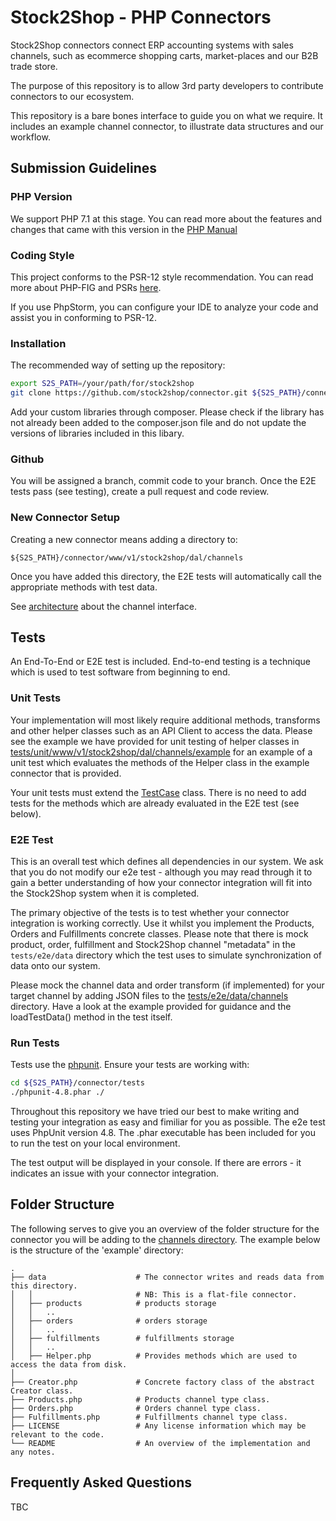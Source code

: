 # Stock2Shop - PHP Connectors

Stock2Shop connectors connect ERP accounting systems with sales channels, 
such as ecommerce shopping carts, market-places and our B2B trade store.

The purpose of this repository is to allow 3rd party developers to contribute 
connectors to our ecosystem.

This repository is a bare bones interface to guide you on what we require.
It includes an example channel connector, to illustrate data structures 
and our workflow.  

## Submission Guidelines

### PHP Version

We support PHP 7.1 at this stage.
You can read more about the features and changes that came with this version 
in the [PHP Manual](https://www.php.net/manual/en/migration71.new-features.php)

### Coding Style

This project conforms to the PSR-12 style recommendation. 
You can read more about PHP-FIG and PSRs [here](https://www.php-fig.org/psr/psr-12/).

If you use PhpStorm, you can configure your IDE to analyze your code and assist you in conforming to PSR-12.

### Installation

The recommended way of setting up the repository:

```bash
export S2S_PATH=/your/path/for/stock2shop
git clone https://github.com/stock2shop/connector.git ${S2S_PATH}/connector
```

Add your custom libraries through composer.
Please check if the library has not already been added to the composer.json file and
do not update the versions of libraries included in this libary.

### Github

You will be assigned a branch, commit code to your branch.
Once the E2E tests pass (see testing), create a pull request and code review.

### New Connector Setup

Creating a new connector means adding a directory to:

`${S2S_PATH}/connector/www/v1/stock2shop/dal/channels`

Once you have added this directory, the E2E tests will automatically
call the appropriate methods with test data.

See [architecture](architecture.md) about the channel interface.

## Tests

An End-To-End or E2E test is included. End-to-end testing is a technique which is used to test software from
beginning to end.

### Unit Tests

Your implementation will most likely require additional methods, transforms and other helper classes such as an API 
Client to access the data. Please see the example we have provided for unit testing of helper classes in 
[tests/unit/www/v1/stock2shop/dal/channels/example](tests/unit/www/v1/stock2shop/dal/channels/example/HelperTest.php) 
for an example of a unit test which evaluates the methods of the Helper class in the example connector that is 
provided.

Your unit tests must extend the [TestCase](tests/TestCase.php) class.
There is no need to add tests for the methods which are already evaluated in the E2E test (see below).

### E2E Test

This is an overall test which defines all dependencies in our system. We ask that you do not modify our e2e test - 
although you may read through it to gain a better understanding of how your connector integration
will fit into the Stock2Shop system when it is completed.

The primary objective of the tests is to test whether your connector integration is working correctly.
Use it whilst you implement the Products, Orders and Fulfillments concrete classes. Please note that there is mock
product, order, fulfillment and Stock2Shop channel "metadata" in the `tests/e2e/data` directory which the test uses to
simulate synchronization of data onto our system.

Please mock the channel data and order transform (if implemented) for your target channel by adding JSON files to the 
[tests/e2e/data/channels](tests/e2e/data/channels/) directory. Have a look at the example provided for guidance and the 
loadTestData() method in the test itself.

### Run Tests

Tests use the [phpunit](https://phpunit.readthedocs.io/en/9.5/installation.html).
Ensure your tests are working with:

```bash
cd ${S2S_PATH}/connector/tests
./phpunit-4.8.phar ./
```

Throughout this repository we have tried our best to make writing and testing your integration as easy and fimiliar
for you as possible. The e2e test uses PhpUnit version 4.8. The .phar executable has been included for you to run
the test on your local environment.

The test output will be displayed in your console.
If there are errors - it indicates an issue with your connector integration.

## Folder Structure

The following serves to give you an overview of the folder structure for the connector you will be adding to the 
[channels directory](www/v1/stock2shop/dal/channels/). The example below is the structure of the 'example' directory:

    .
    ├── data                    # The connector writes and reads data from this directory. 
    │   │                       # NB: This is a flat-file connector.
    │   ├── products            # products storage
    │   │   ..
    │   ├── orders              # orders storage
    │   │   ..
    │   ├── fulfillments        # fulfillments storage
    │   │   ..
    │   ├── Helper.php          # Provides methods which are used to access the data from disk.
    │
    ├── Creator.php             # Concrete factory class of the abstract Creator class.
    ├── Products.php            # Products channel type class.
    ├── Orders.php              # Orders channel type class.
    ├── Fulfillments.php        # Fulfillments channel type class.
    ├── LICENSE                 # Any license information which may be relevant to the code.
    └── README                  # An overview of the implementation and any notes.

## Frequently Asked Questions

TBC